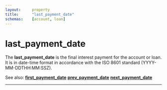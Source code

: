 ```yaml
---
layout:     property
title:      "last_payment_date"
schemas:    [account, loan]
---
```


# last_payment_date
The **last_payment_date** is the final interest payment for the account or loan. It is in date-time format in accordance with the ISO 8601 standard (YYYY-MM-DDTHH:MM:SSZ).

See also:
[**first_payment_date**][fpd]
[**prev_payment_date**][ppd]
[**next_payment_date**][npd]

---
[fpd]: https://github.com/suadelabs/fire/blob/master/documentation/first_payment_date.md
[ppd]: https://github.com/suadelabs/fire/blob/master/documentation/prev_payment_date.md
[npd]: https://github.com/suadelabs/fire/blob/master/documentation/next_payment_date.md
